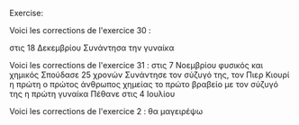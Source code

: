 Exercise:

Voici les corrections de l'exercice 30 :

στις 18 Δεκεμβρίου
Συνάντησα την γυναίκα

Voici les corrections de l'exercice 31 :
στις 7 Νοεμβρίου
φυσικός και χημικός
Σπούδασε
25 χρονών
Συνάντησε τον σύζυγό της, τον Πιερ Κιουρί
η πρώτη
ο πρώτος άνθρωπος
χημείας
το πρώτο βραβείο
με τον σύζυγό της
η πρώτη γυναίκα
Πέθανε στις 4 Ιουλίου

Voici les corrections de l'exercice 2 :
θα μαγειρέψω